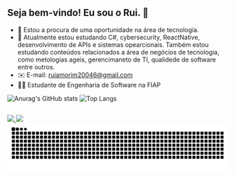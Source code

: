 ## Seja bem-vindo! Eu sou o Rui. 👋

- 🔭 Estou a procura de uma oportunidade na área de tecnologia.
- 🌱 Atualmente estou estudando C#, cybersecurity, ReactNative, desenvolvimento de APIs e sistemas opearcionais. Também estou estudando conteúdos relacionados a área de negócios de tecnologia,
como metologias ageis, gerencimaneto de TI, qualidede de software entre outros.
- ✉️ E-mail: ruiamorim20046@gmail.com
- 👨‍💻 Estudante de Engenharia de Software na FIAP

![Anurag's GitHub stats](https://github-readme-stats.vercel.app/api?username=ruiasiqueira&show_icons=true&theme=dark)
![Top Langs](https://github-readme-stats.vercel.app/api/top-langs/?username=ruiasiqueira&layout=compact)

##

<div> 
 <a href="mailto:ruiamorim20046@gmail.com"><img src="https://img.shields.io/badge/-Gmail-%23333?style=for-the-badge&logo=gmail&logoColor=white" target="_blank">
</a>
<a href="https://www.linkedin.com/in/rui-amorim-siqueira-09a644220/" target="_blank"><img src="https://img.shields.io/badge/-LinkedIn-%230077B5?style=for-the-badge&logo=linkedin&logoColor=white" target="_blank"></a> 
</div>


<picture>
  <source media="(prefers-color-scheme: dark)" srcset="https://raw.githubusercontent.com/ruiasiqueira/ruiasiqueira/output/github-contribution-grid-snake-dark.svg">
  <source media="(prefers-color-scheme: light)" srcset="https://raw.githubusercontent.com/ruiasiqueira/ruiasiqueira/output/github-contribution-grid-snake.svg">
  <img alt="github contribution grid snake animation" src="https://raw.githubusercontent.com/ruiasiqueira/ruiasiqueira/output/github-contribution-grid-snake.svg">
</picture>




